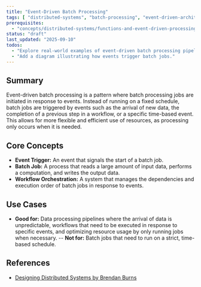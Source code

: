 ```yaml
---
title: "Event-Driven Batch Processing"
tags: [ "distributed-systems", "batch-processing", "event-driven-architecture" ]
prerequisites:
  - "concepts/distributed-systems/functions-and-event-driven-processing.md"
status: "draft"
last_updated: "2025-09-10"
todos:
  - "Explore real-world examples of event-driven batch processing pipelines."
  - "Add a diagram illustrating how events trigger batch jobs."
---
```


## Summary

Event-driven batch processing is a pattern where batch processing jobs are initiated in response to events. Instead of running on a fixed schedule, batch jobs are triggered by events such as the arrival of new data, the completion of a previous step in a workflow, or a specific time-based event. This allows for more flexible and efficient use of resources, as processing only occurs when it is needed.

## Core Concepts

-   **Event Trigger:** An event that signals the start of a batch job.
-   **Batch Job:** A process that reads a large amount of input data, performs a computation, and writes the output data.
-   **Workflow Orchestration:** A system that manages the dependencies and execution order of batch jobs in response to events.

## Use Cases

-   **Good for:** Data processing pipelines where the arrival of data is unpredictable, workflows that need to be executed in response to specific events, and optimizing resource usage by only running jobs when necessary.
--   **Not for:** Batch jobs that need to run on a strict, time-based schedule.

## References

-   [Designing Distributed Systems by Brendan Burns](https://www.oreilly.com/library/view/designing-distributed-systems/9781491983638/)
